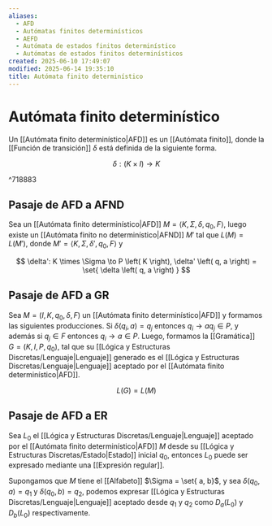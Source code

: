 ```yaml
---
aliases:
  - AFD
  - Autómatas finitos determinísticos
  - AEFD
  - Autómata de estados finitos determinístico
  - Autómatas de estados finitos determinísticos
created: 2025-06-10 17:49:07
modified: 2025-06-14 19:35:10
title: Autómata finito determinístico
---
```


# Autómata finito determinístico

Un [[Autómata finito determinístico|AFD]] es un [[Autómata finito]], donde la [[Función de transición]] $\delta$ está definida de la siguiente forma.

$$
\delta: \left( K \times I \right) \to K
$$

^718883

## Pasaje de AFD a AFND

Sea un [[Autómata finito determinístico|AFD]] $M = \left< K, \Sigma, \delta, q_0, F \right>$, luego existe un [[Autómata finito no determinístico|AFND]] $M'$ tal que $L \left( M \right) = L \left( M' \right)$, donde $M' = \left< K, \Sigma, \delta', q_0, F \right>$ y

$$
\delta': K \times \Sigma \to P \left( K \right), \delta' \left( q, a \right) = \set{ \delta \left( q, a \right) }
$$

## Pasaje de AFD a GR

Sea $M = \left( I, K, q_0, \delta, F \right)$ un [[Autómata finito determinístico|AFD]] y formamos las siguientes producciones. Si $\delta (q_i, a) = q_j$ entonces $q_i \to a q_j \in P$, y además si $q_j \in F$ entonces $q_i \to a \in P$. Luego, formamos la [[Gramática]] $G = \left( K, I, P, q_0 \right)$, tal que su [[Lógica y Estructuras Discretas/Lenguaje|Lenguaje]] generado es el [[Lógica y Estructuras Discretas/Lenguaje|Lenguaje]] aceptado por el [[Autómata finito determinístico|AFD]].

$$
L(G) = L(M)
$$

## Pasaje de AFD a ER

Sea $L_0$ el [[Lógica y Estructuras Discretas/Lenguaje|Lenguaje]] aceptado por el [[Autómata finito determinístico|AFD]] $M$ desde su [[Lógica y Estructuras Discretas/Estado|Estado]] inicial $q_0$, entonces $L_0$ puede ser expresado mediante una [[Expresión regular]].

Supongamos que $M$ tiene el [[Alfabeto]] $\Sigma = \set{ a, b}$, y sea $\delta \left( q_0, a \right) = q_1$ y $\delta \left( q_0, b \right) = q_2$, podemos expresar [[Lógica y Estructuras Discretas/Lenguaje|Lenguaje]] aceptado desde $q_1$ y $q_2$ como $D_a \left( L_0 \right)$ y $D_b \left( L_0 \right)$ respectivamente.
